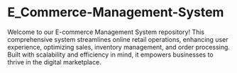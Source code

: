 # E_Commerce-Management-System
Welcome to our E-commerce Management System repository! This comprehensive system streamlines online retail operations, enhancing user experience, optimizing sales, inventory management, and order processing. Built with scalability and efficiency in mind, it empowers businesses to thrive in the digital marketplace.
